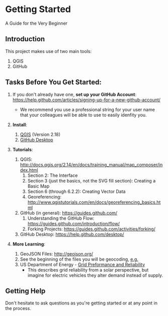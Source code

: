 # Getting Started
A Guide for the Very Beginner

## Introduction
This project makes use of two main tools:

1. QGIS
1. GitHub

## Tasks Before You Get Started:
1. If you don't already have one, __set up your GitHub Account__:  https://help.github.com/articles/signing-up-for-a-new-github-account/ 
   * We recommend you use a professional string for your user name that your colleagues will be able to use to easily idenfity you.

1. __Install__:
   1. [QGIS](http://qgis.org) (Version 2.18)
   1. [GitHub Desktop](https://desktop.github.com/)

1. __Tutorials__:
   1. QGIS: http://docs.qgis.org/2.14/en/docs/training_manual/map_composer/index.html
      1. Section 2: The Interface
      1. Section 3 (just the basics, not the SVG fill section): Creating a Basic Map
      1. Section 6 (through 6.2.2): Creating Vector Data
      1. Georeferencing: http://www.qgistutorials.com/en/docs/georeferencing_basics.html
   1. GitHub (in general): https://guides.github.com/ 
      1. Understanding the GitHub Flow: https://guides.github.com/introduction/flow/
	  1. Forking Projects: https://guides.github.com/activities/forking/
   1. GitHub Desktop: https://help.github.com/desktop/

1. __More Learning__:
   1. GeoJSON Files: http://geojson.org/
   1. See the beginning of the files you will be geocoding, [e.g.](https://github.com/BenMDawson/SCE_circuit_mapping/blob/master/2016_Data/Adelanto.pdf)
   1. US Department of Energy - [Grid Preformance and Reliability](https://energy.gov/eere/solar/grid-performance-and-reliability)
   		* This describes grid reliability from a solar perspective, but imagine for electric vehicles they alter demand instead of supply.
   
## Getting Help
Don't hesitate to ask questions as you're getting started or at any point in the process.
